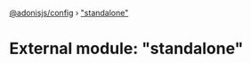 [@adonisjs/config](../README.md) › ["standalone"](_standalone_.md)

# External module: "standalone"


